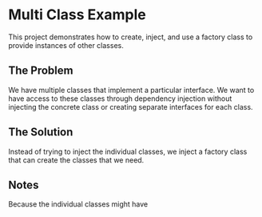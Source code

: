﻿# Multi Class Example

This project demonstrates how to create, inject, and use a factory class to provide instances of other classes.

## The Problem

We have multiple classes that implement a particular interface. We want to have access to these classes through dependency injection without injecting the concrete class or creating separate interfaces for each class.

## The Solution

Instead of trying to inject the individual classes, we inject a factory class that can create the classes that we need.

## Notes

Because the individual classes might have
